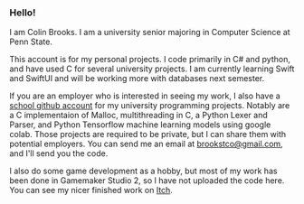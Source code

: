 ### Hello!
I am Colin Brooks. I am a university senior majoring in Computer Science at Penn State.

This account is for my personal projects. I code primarily in C# and python, and have used C for several university projects. I am currently learning Swift and SwiftUI and will be working more with databases next semester.

If you are an employer who is interested in seeing my work, I also have a [school github account](https://github.com/cfb5264) for my university programming projects. Notably are a C implementaion of Malloc, multithreading in C, a Python Lexer and Parser, and Python Tensorflow machine learning models using google colab. Those projects are required to be private, but I can share them with potential employers. You can send me an email at brookstco@gmail.com, and I'll send you the code.

I also do some game development as a hobby, but most of my work has been done in Gamemaker Studio 2, so I have not uploaded the code here. You can see my nicer finished work on [Itch](https://cbrooks.itch.io/).
